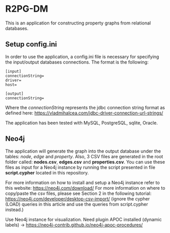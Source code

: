 # R2PG-DM

This is an application for constructing property graphs from relational databases. 

## Setup config.ini
In order to use the application, a config.ini file is necessary for specifying the input/output databases connections. The format is the following:

```
[input]
connectionString=
driver=
host=

[output]
connectionString=
```

Where the *connectionString* represents the jdbc connection string format as defined here: https://vladmihalcea.com/jdbc-driver-connection-url-strings/

The application has been tested with MySQL, PostgreSQL, sqlite, Oracle.

## Neo4j

The application will generate the graph into the output database under the tables: *node*, *edge* and *property*. Also, 3 CSV files are generated in the root folder called: **nodes.csv**, **edges.csv** and **properties.csv**. You can use these files as input for a Neo4j instance by running the script presented in file **script.cypher** located in this repository. 

For more information on how to install and setup a Neo4j instance refer to this website: https://neo4j.com/download/
For more information on where to copy/paste the csv files, please see Section 2 in the following tutorial: https://neo4j.com/developer/desktop-csv-import/ (ignore the cypher (LOAD) queries in this article and use the queries from script.cypher instead.)

Use Neo4j instance for visualization. Need plugin APOC installed (dynamic labels) -> https://neo4j-contrib.github.io/neo4j-apoc-procedures/

